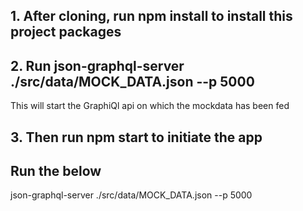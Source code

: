 ## 1. After cloning, run npm install to install this project packages

## 2. Run json-graphql-server ./src/data/MOCK_DATA.json --p 5000

This will start the GraphiQl api on which the mockdata has been fed

## 3. Then run npm start to initiate the app

## Run the below

json-graphql-server ./src/data/MOCK_DATA.json --p 5000
